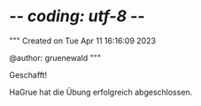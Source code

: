 # -*- coding: utf-8 -*-
"""
Created on Tue Apr 11 16:16:09 2023

@author: gruenewald
"""

Geschafft!

HaGrue hat die Übung erfolgreich abgeschlossen.
